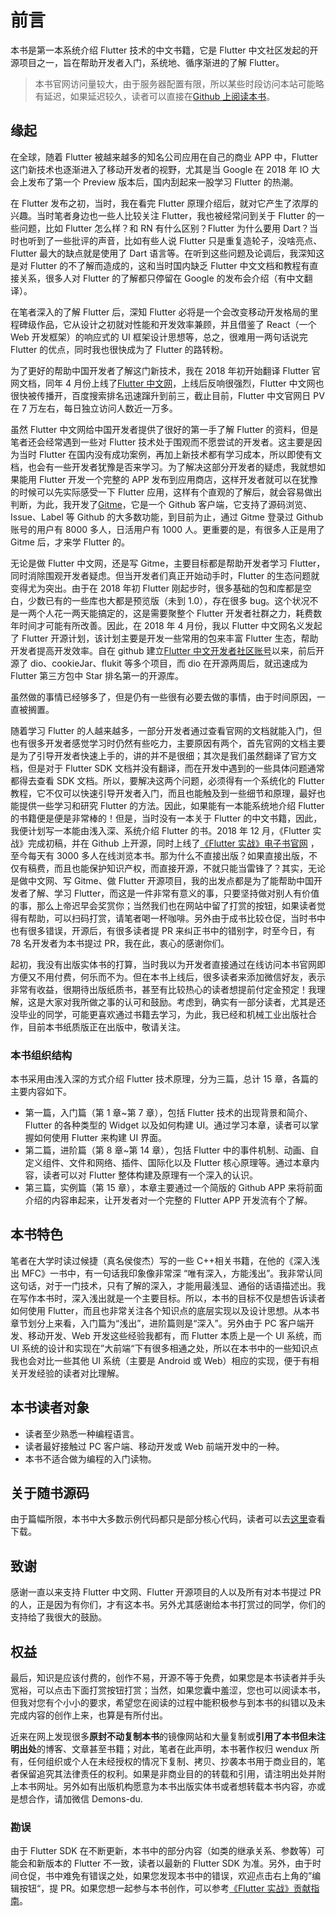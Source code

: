 # 前言

本书是第一本系统介绍 Flutter 技术的中文书籍，它是 Flutter 中文社区发起的开源项目之一，旨在帮助开发者入门，系统地、循序渐进的了解 Flutter。

> 本书官网访问量较大，由于服务器配置有限，所以某些时段访问本站可能略有延迟，如果延迟较久，读者可以直接在[Github 上阅读本书](https://github.com/flutterchina/flutter-in-action/blob/master/docs/SUMMARY.md)。

## 缘起

在全球，随着 Flutter 被越来越多的知名公司应用在自己的商业 APP 中，Flutter 这门新技术也逐渐进入了移动开发者的视野，尤其是当 Google 在 2018 年 IO 大会上发布了第一个 Preview 版本后，国内刮起来一股学习 Flutter 的热潮。

在 Flutter 发布之初，当时，我在看完 Flutter 原理介绍后，就对它产生了浓厚的兴趣。当时笔者身边也一些人比较关注 Flutter，我也被经常问到关于 Flutter 的一些问题，比如 Flutter 怎么样？和 RN 有什么区别？Flutter 为什么要用 Dart？当时也听到了一些批评的声音，比如有些人说 Flutter 只是重复造轮子，没啥亮点、Flutter 最大的缺点就是使用了 Dart 语言等。在听到这些问题及论调后，我深知这是对 Flutter 的不了解而造成的，这和当时国内缺乏 Flutter 中文文档和教程有直接关系，很多人对 Flutter 的了解都只停留在 Google 的发布会介绍（有中文翻译）。

在笔者深入的了解 Flutter 后，深知 Flutter 必将是一个会改变移动开发格局的里程碑级作品，它从设计之初就对性能和开发效率兼顾，并且借鉴了 React（一个 Web 开发框架）的响应式的 UI 框架设计思想等，总之，很难用一两句话说完 Flutter 的优点，同时我也很快成为了 Flutter 的路转粉。

为了更好的帮助中国开发者了解这门新技术，我在 2018 年初开始翻译 Flutter 官网文档，同年 4 月份上线了[Flutter 中文网](https://flutterchina.club/)，上线后反响很强烈，Flutter 中文网也很快被传播开，百度搜索排名迅速蹿升到前三，截止目前，Flutter 中文官网日 PV 在 7 万左右，每日独立访问人数近一万多。

虽然 Flutter 中文网给中国开发者提供了很好的第一手了解 Flutter 的资料，但是笔者还会经常遇到一些对 Flutter 技术处于围观而不愿尝试的开发者。这主要是因为当时 Flutter 在国内没有成功案例，再加上新技术都有学习成本，所以即使有文档，也会有一些开发者犹豫是否来学习。为了解决这部分开发者的疑虑，我就想如果能用 Flutter 开发一个完整的 APP 发布到应用商店，这样开发者就可以在犹豫的时候可以先实际感受一下 Flutter 应用，这样有个直观的了解后，就会容易做出判断，为此，我开发了[Gitme](https://flutterchina.club/app/gm.html)，它是一个 Github 客户端，它支持了源码浏览、Issue、Label 等 Github 的大多数功能，到目前为止，通过 Gitme 登录过 Github 账号的用户有 8000 多人，日活用户有 1000 人。更重要的是，有很多人正是用了 Gitme 后，才来学 Flutter 的。

无论是做 Flutter 中文网，还是写 Gitme，主要目标都是帮助开发者学习 Flutter，同时消除围观开发者疑虑。但当开发者们真正开始动手时，Flutter 的生态问题就变得尤为突出。由于在 2018 年初 Flutter 刚起步时，很多基础的包和库都是空白，少数已有的一些库也大都是预览版（未到 1.0），存在很多 bug。这个状况不是一两个人花一两天能搞定的，这是需要聚整个 Flutter 开发者社群之力，耗费数年时间才可能有所改善。因此，在 2018 年 4 月份，我以 Flutter 中文网名义发起了 Flutter 开源计划，该计划主要是开发一些常用的包来丰富 Flutter 生态，帮助开发者提高开发效率。自在 github 建立[Flutter 中文开发者社区账号](https://github.com/flutterchina)以来，前后开源了 dio、cookieJar、flukit 等多个项目，而 dio 在开源两周后，就迅速成为 Flutter 第三方包中 Star 排名第一的开源库。

虽然做的事情已经够多了，但是仍有一些很有必要去做的事情，由于时间原因，一直被搁置。

随着学习 Flutter 的人越来越多，一部分开发者通过查看官网的文档就能入门，但也有很多开发者感觉学习时仍然有些吃力，主要原因有两个，首先官网的文档主要是为了引导开发者快速上手的，讲的并不是很细；其次是我们虽然翻译了官方文档，但是对于 Flutter SDK 文档并没有翻译，而在开发中遇到的一些具体问题通常都得去查看 SDK 文档。所以，要解决这两个问题，必须得有一个系统化的 Flutter 教程，它不仅可以快速引导开发者入门，而且也能触及到一些细节和原理，最好也能提供一些学习和研究 Flutter 的方法。因此，如果能有一本能系统地介绍 Flutter 的书籍便是便是非常棒的！但是，当时没有一本关于 Flutter 的中文书籍，因此，我便计划写一本能由浅入深、系统介绍 Flutter 的书。2018 年 12 月，《Flutter 实战》完成初稿，并在 Github 上开源，同时上线了[《Flutter 实战》电子书官网](https://book.flutterchina.club/) ，至今每天有 3000 多人在线浏览本书。那为什么不直接出版？如果直接出版，不仅有稿费，而且也能保护知识产权，而直接开源，不就只能当雷锋了？其实，无论是做中文网、写 Gitme、做 Flutter 开源项目，我的出发点都是为了能帮助中国开发者了解、学习 Flutter，而这是一件非常有意义的事，只要坚持做对别人有价值的事，那么上帝迟早会奖赏你；当然我们也在网站中留了打赏的按钮，如果读者觉得有帮助，可以扫码打赏，请笔者喝一杯咖啡。另外由于成书比较仓促，当时书中也有很多错误，开源后，有很多读者提 PR 来纠正书中的错别字，时至今日，有 78 名开发者为本书提过 PR，我在此，衷心的感谢你们。

起初，我没有出版实体书的打算，当时我以为开发者直接通过在线访问本书官网即方便又不用付费，何乐而不为。但在本书上线后，很多读者来添加微信好友，表示非常有收益，很期待出版纸质书，甚至有比较热心的读者想提前付定金预定！我理解，这是大家对我所做之事的认可和鼓励。考虑到，确实有一部分读者，尤其是还没毕业的同学，可能更喜欢通过书籍去学习，为此，我已经和机械工业出版社合作，目前本书纸质版正在出版中，敬请关注。

### 本书组织结构

本书采用由浅入深的方式介绍 Flutter 技术原理，分为三篇，总计 15 章，各篇的主要内容如下。

- 第一篇，入门篇（第 1 章~第 7 章），包括 Flutter 技术的出现背景和简介、Flutter 的各种类型的 Widget 以及如何构建 UI。通过学习本章，读者可以掌握如何使用 Flutter 来构建 UI 界面。
- 第二篇，进阶篇（第 8 章~第 14 章），包括 Flutter 中的事件机制、动画、自定义组件、文件和网络、插件、国际化以及 Flutter 核心原理等。通过本章内容，读者可以对 Flutter 整体构建及原理有一个深入的认识。
- 第三篇，实例篇（第 15 章），本章主要通过一个简版的 Github APP 来将前面介绍的内容串起来，让开发者对一个完整的 Flutter APP 开发流有个了解。

## 本书特色

笔者在大学时读过候捷（真名侯俊杰）写的一些 C++相关书籍，在他的《深入浅出 MFC》一书中，有一句话我印象像非常深 “唯有深入，方能浅出”。我非常认同这句话，对于一门技术，只有了解的深入，才能用最浅显、通俗的话语描述出。我在写作本书时，深入浅出就是一个主要目标。所以，本书的目标不仅是想告诉读者如何使用 Flutter，而且也非常关注各个知识点的底层实现以及设计思想。从本书章节划分上来看，入门篇为“浅出”，进阶篇则是“深入”。另外由于 PC 客户端开发、移动开发、Web 开发这些经验我都有，而 Flutter 本质上是一个 UI 系统，而 UI 系统的设计和实现在”大前端“下有很多相通之处，所以在本书中的一些知识点我也会对比一些其他 UI 系统（主要是 Android 或 Web）相应的实现，便于有相关开发经验的读者对比理解。

## 本书读者对象

- 读者至少熟悉一种编程语言。
- 读者最好接触过 PC 客户端、移动开发或 Web 前端开发中的一种。
- 本书不适合做为编程的入门读物。

## 关于随书源码

由于篇幅所限，本书中大多数示例代码都只是部分核心代码，读者可以去[这里](https://github.com/wendux/flutter_in_action_source_code)查看下载。

## 致谢

感谢一直以来支持 Flutter 中文网、Flutter 开源项目的人以及所有对本书提过 PR 的人，正是因为有你们，才有这本书。另外尤其感谢给本书打赏过的同学，你们的支持给了我很大的鼓励。

## 权益

最后，知识是应该付费的，创作不易，开源不等于免费，如果您是本书读者并手头宽裕，可以点击下面打赏按钮打赏；当然，如果您囊中羞涩，您也可以阅读本书，但我对您有个小小的要求，希望您在阅读的过程中能积极参与到本书的纠错以及未完成内容的创作上来，也算是有所付出。

近来在网上发现很多**原封不动复制本书**的镜像网站和大量复制或**引用了本书但未注明出处**的博客、文章甚至书籍；对此，笔者在此声明，本书著作权归 wendux 所有，任何组织或个人在未经授权的情况下复制、拷贝、抄袭本书用于商业目的，笔者保留追究其法律责任的权利。如果是非商业目的的转载和引用，请注明出处并附上本书网址。另外如有出版机构愿意为本书出版实体书或者想转载本书内容，亦或是想合作，请加微信 Demons-du.

### 勘误

由于 Flutter SDK 在不断更新，本书中的部分内容（如类的继承关系、参数等）可能会和新版本的 Flutter 不一致，读者以最新的 Flutter SDK 为准。另外，由于时间仓促，书中难免有错误之处，如果您发现本书中的错误，欢迎点击右上角的”编辑按钮“，提 PR。如果您想一起参与本书创作，可以参考[《Flutter 实战》贡献指南](https://github.com/flutterchina/flutter-in-action#%E8%B4%A1%E7%8C%AE%E9%A1%BB%E7%9F%A5)。
